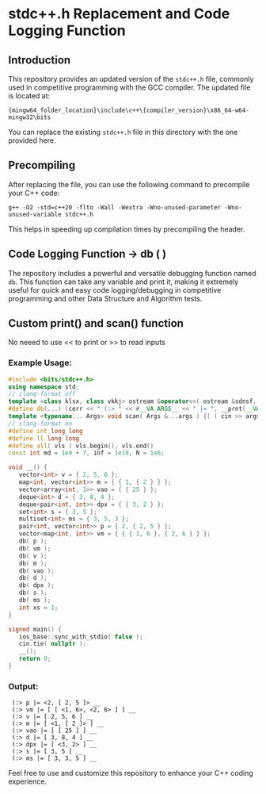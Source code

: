 # stdc++.h Replacement and Code Logging Function

## Introduction

This repository provides an updated version of the `stdc++.h` file, commonly used in competitive programming with the GCC compiler. The updated file is located at:

`{mingw64_folder_location}\include\c++\{compiler_version}\x86_64-w64-mingw32\bits`

You can replace the existing `stdc++.h` file in this directory with the one provided here.

## Precompiling

After replacing the file, you can use the following command to precompile your C++ code:

```bash/cmd
g++ -O2 -std=c++20 -flto -Wall -Wextra -Wno-unused-parameter -Wno-unused-variable stdc++.h
```

This helps in speeding up compilation times by precompiling the header.

## Code Logging Function -> db ( )

The repository includes a powerful and versatile debugging function named `db`. This function can take any variable and print it, making it extremely useful for quick and easy code logging/debugging in competitive programming and other Data Structure and Algorithm tests.


## Custom print() and scan() function 

No neeed to use << to print or >> to read inputs 

### Example Usage:

```cpp
#include <bits/stdc++.h>
using namespace std;
// clang-format off
template <class klsx, class vkkj> ostream &operator<<( ostream &sdnsf, const pair<klsx, vkkj> &prs ); template <typename T, typename = enable_if_t<!is_same_v<T, string> && !is_void_v<typename T::value_type>>> ostream &operator<<( ostream &sdnsf, const T &__v_V_ ) {sdnsf << "[ ";for ( auto i = __v_V_.begin(); i != __v_V_.end(); i++ )i == __v_V_.begin() ? sdnsf << *i : sdnsf << ", " << *i;return sdnsf << " ]"; } template <class klsx, class vkkj> ostream &operator<<( ostream &sdnsf, const pair<klsx, vkkj> &prs ) {return sdnsf << '<' << prs.first << ", " << prs.second << '>'; } template <class... Ts> void __prnt( const Ts &...args ) {( ( cerr << args << " __ " ), ... ); }
#define db(...) (cerr << " (:> " << #__VA_ARGS__ << " |= ", __prnt(__VA_ARGS__), cerr << '\n')
template <typename... Args> void scan( Args &...args ) {( ( cin >> args ), ... ); } template <typename T> void print( const T &arg ) {if constexpr ( is_same_v<T, char> ) cout << arg << ( arg == '\n' ? "" : " " );else cout << arg << ' '; } template <typename... Args> void print( const Args &...args ) {( print( args ), ... ); }
// clang-format on
#define int long long
#define ll long long
#define all( vls ) vls.begin(), vls.end()
const int md = 1e9 + 7, inf = 1e18, N = 1e6;

void __() {
   vector<int> v = { 2, 5, 6 };
   map<int, vector<int>> m = { { 1, { 2 } } };
   vector<array<int, 1>> vao = { { 25 } };
   deque<int> d = { 3, 8, 4 };
   deque<pair<int, int>> dpx = { { 3, 2 } };
   set<int> s = { 3, 5 };
   multiset<int> ms = { 3, 5, 3 };
   pair<int, vector<int>> p = { 2, { 2, 5 } };
   vector<map<int, int>> vm = { { { 1, 6 }, { 2, 6 } } };
   db( p );
   db( vm );
   db( v );
   db( m );
   db( vao );
   db( d );
   db( dpx );
   db( s );
   db( ms );
   int xs = 1;
}

signed main() {
   ios_base::sync_with_stdio( false );
   cin.tie( nullptr );
   __();
   return 0;
}
```

### Output:

```
 (:> p |= <2, [ 2, 5 ]> __
 (:> vm |= [ [ <1, 6>, <2, 6> ] ] __
 (:> v |= [ 2, 5, 6 ] __
 (:> m |= [ <1, [ 2 ]> ] __
 (:> vao |= [ [ 25 ] ] __
 (:> d |= [ 3, 8, 4 ] __
 (:> dpx |= [ <3, 2> ] __
 (:> s |= [ 3, 5 ] __
 (:> ms |= [ 3, 3, 5 ] __
```

Feel free to use and customize this repository to enhance your C++ coding experience.
